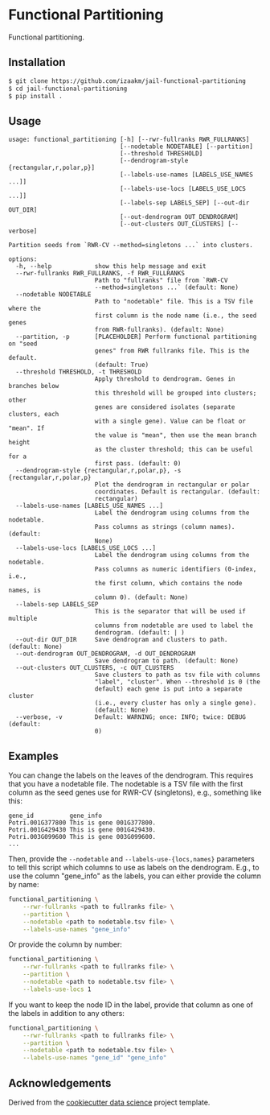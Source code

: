 Functional Partitioning
==============================

Functional partitioning.

Installation
------------

```sh
$ git clone https://github.com/izaakm/jail-functional-partitioning
$ cd jail-functional-partitioning
$ pip install .
```

Usage
-----

```
usage: functional_partitioning [-h] [--rwr-fullranks RWR_FULLRANKS]
                               [--nodetable NODETABLE] [--partition]
                               [--threshold THRESHOLD]
                               [--dendrogram-style {rectangular,r,polar,p}]
                               [--labels-use-names [LABELS_USE_NAMES ...]]
                               [--labels-use-locs [LABELS_USE_LOCS ...]]
                               [--labels-sep LABELS_SEP] [--out-dir OUT_DIR]
                               [--out-dendrogram OUT_DENDROGRAM]
                               [--out-clusters OUT_CLUSTERS] [--verbose]

Partition seeds from `RWR-CV --method=singletons ...` into clusters.

options:
  -h, --help            show this help message and exit
  --rwr-fullranks RWR_FULLRANKS, -f RWR_FULLRANKS
                        Path to "fullranks" file from `RWR-CV
                        --method=singletons ...` (default: None)
  --nodetable NODETABLE
                        Path to "nodetable" file. This is a TSV file where the
                        first column is the node name (i.e., the seed genes
                        from RWR-fullranks). (default: None)
  --partition, -p       [PLACEHOLDER] Perform functional partitioning on "seed
                        genes" from RWR fullranks file. This is the default.
                        (default: True)
  --threshold THRESHOLD, -t THRESHOLD
                        Apply threshold to dendrogram. Genes in branches below
                        this threshold will be grouped into clusters; other
                        genes are considered isolates (separate clusters, each
                        with a single gene). Value can be float or "mean". If
                        the value is "mean", then use the mean branch height
                        as the cluster threshold; this can be useful for a
                        first pass. (default: 0)
  --dendrogram-style {rectangular,r,polar,p}, -s {rectangular,r,polar,p}
                        Plot the dendrogram in rectangular or polar
                        coordinates. Default is rectangular. (default:
                        rectangular)
  --labels-use-names [LABELS_USE_NAMES ...]
                        Label the dendrogram using columns from the nodetable.
                        Pass columns as strings (column names). (default:
                        None)
  --labels-use-locs [LABELS_USE_LOCS ...]
                        Label the dendrogram using columns from the nodetable.
                        Pass columns as numeric identifiers (0-index, i.e.,
                        the first column, which contains the node names, is
                        column 0). (default: None)
  --labels-sep LABELS_SEP
                        This is the separator that will be used if multiple
                        columns from nodetable are used to label the
                        dendrogram. (default: | )
  --out-dir OUT_DIR     Save dendrogram and clusters to path. (default: None)
  --out-dendrogram OUT_DENDROGRAM, -d OUT_DENDROGRAM
                        Save dendrogram to path. (default: None)
  --out-clusters OUT_CLUSTERS, -c OUT_CLUSTERS
                        Save clusters to path as tsv file with columns
                        "label", "cluster". When --threshold is 0 (the
                        default) each gene is put into a separate cluster
                        (i.e., every cluster has only a single gene).
                        (default: None)
  --verbose, -v         Default: WARNING; once: INFO; twice: DEBUG (default:
                        0)
```

Examples
--------

You can change the labels on the leaves of the dendrogram. This requires that
you have a nodetable file. The nodetable is a TSV file with the first column as
the seed genes use for RWR-CV (singletons), e.g., something like this:

    gene_id          gene_info
    Potri.001G377800 This is gene 001G377800.
    Potri.001G429430 This is gene 001G429430.
    Potri.003G099600 This is gene 003G099600.
    ...

Then, provide the `--nodetable` and `--labels-use-{locs,names}` parameters to
tell this script which columns to use as labels on the dendrogram. E.g., to use
the column "gene_info" as the labels, you can either provide the column by name:

```sh
functional_partitioning \
    --rwr-fullranks <path to fullranks file> \
    --partition \
    --nodetable <path to nodetable.tsv file> \
    --labels-use-names "gene_info"
```

Or provide the column by number:

```sh
functional_partitioning \
    --rwr-fullranks <path to fullranks file> \
    --partition \
    --nodetable <path to nodetable.tsv file> \
    --labels-use-locs 1
```

If you want to keep the node ID in the label, provide that column as one of the
labels in addition to any others:

```sh
functional_partitioning \
    --rwr-fullranks <path to fullranks file> \
    --partition \
    --nodetable <path to nodetable.tsv file> \
    --labels-use-names "gene_id" "gene_info"
```


Acknowledgements
----------------

Derived from the [cookiecutter data science][] project template.


<!-- LINKS -->

[cookiecutter data science]: https://drivendata.github.io/cookiecutter-data-science/

<!-- END -->

